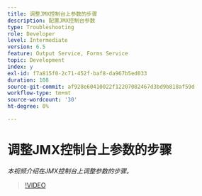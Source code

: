 ```yaml
---
title: 调整JMX控制台上参数的步骤
description: 配置JMX控制台参数
type: Troubleshooting
role: Developer
level: Intermediate
version: 6.5
feature: Output Service, Forms Service
topic: Development
index: y
exl-id: f7a815f0-2c71-452f-baf8-da967b5ed033
duration: 108
source-git-commit: af928e60410022f12207082467d3bd9b818af59d
workflow-type: tm+mt
source-wordcount: '30'
ht-degree: 0%

---
```



# 调整JMX控制台上参数的步骤

*本视频介绍在JMX控制台上调整参数的步骤。*

>[!VIDEO](https://video.tv.adobe.com/v/335554?quality=12&learn=on)
